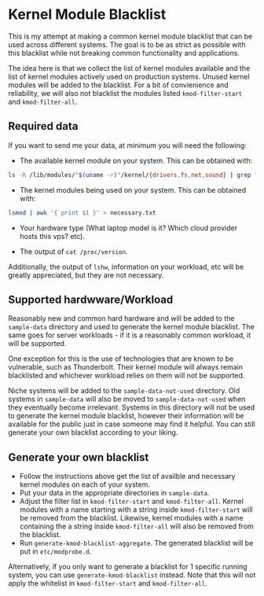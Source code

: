 # Kernel Module Blacklist

This is my attempt at making a common kernel module blacklist that can be used across different systems.
The goal is to be as strict as possible with this blacklist while not breaking common functionality and applications.

The idea here is that we collect the list of kernel modules available and the list of kernel modules actively used on production systems. Unused kernel modules will be added to the blacklist. For a bit of convienience and reliability, we will also not blacklist the modules listed `kmod-filter-start` and `kmod-filter-all`.

## Required data

If you want to send me your data, at minimum you will need the following:

- The available kernel module on your system. This can be obtained with:

```bash
ls -R /lib/modules/"$(uname -r)"/kernel/{drivers,fs,net,sound} | grep "\.ko" | sed 's/.ko.xz//g' > blacklist.txt
```

- The kernel modules being used on your system. This can be obtained with:

```bash
lsmod | awk '{ print $1 }' > necessary.txt
```

- Your hardware type (What laptop model is it? Which cloud provider hosts this vps? etc).

- The output of `cat /proc/version`.

Additionally, the output of `lshw`, information on your workload, etc will be greatly appreciated, but they are not necessary.

## Supported hardwware/Workload

Reasonably new and common hard hardware and will be added to the `sample-data` directory and used to generate the kernel module blacklist. The same goes for server workloads - if it is a reasonably common workload, it will be supported.

One exception for this is the use of technologies that are known to be vulnerable, such as Thunderbolt. Their kernel module will always remain blacklisted and whichever workload relies on them will not be supported.

Niche systems will be added to the `sample-data-not-used` directory. Old systems in `sample-data` will also be moved to `sample-data-not-used` when they eventually become irrelevant. Systems in this directory will not be used to generate the kernel module blacklist, however their information will be available for the public just in case someone may find it helpful. You can still generate your own blacklist according to your liking.

## Generate your own blacklist

- Follow the instructions above get the list of availble and necessary kernel modules on each of your system.
- Put your data in the appropriate directories in `sample-data`.
- Adjust the filter list in `kmod-filter-start` and `kmod-filter-all`. Kernel modules with a name starting with a string inside `kmod-filter-start` will be removed from the blacklist. Likewise, kernel modules with a name containing the a string inside `kmod-filter-all` will also be removed from the blacklist.
- Run `generate-kmod-blacklist-aggregate`. The generated blacklist will be put in `etc/modprobe.d`.

Alternatively, if you only want to generate a blacklist for 1 specific running system, you can use `generate-kmod-blacklist` instead. Note that this will not apply the whitelist in `kmod-filter-start` and `kmod-filter-all`.

